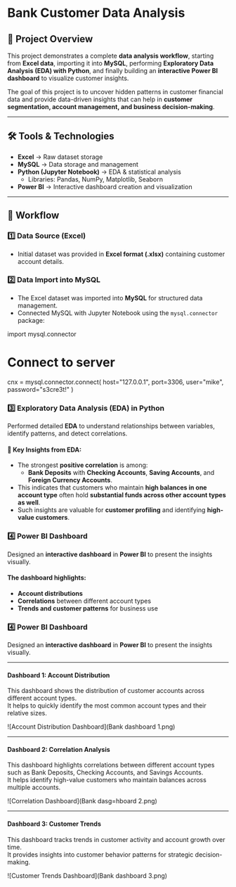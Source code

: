# Bank Customer Data Analysis  

## 📌 Project Overview  
This project demonstrates a complete **data analysis workflow**, starting from **Excel data**, importing it into **MySQL**, performing **Exploratory Data Analysis (EDA) with Python**, and finally building an **interactive Power BI dashboard** to visualize customer insights.  

The goal of this project is to uncover hidden patterns in customer financial data and provide data-driven insights that can help in **customer segmentation, account management, and business decision-making**.  

---

## 🛠️ Tools & Technologies  
- **Excel** → Raw dataset storage  
- **MySQL** → Data storage and management  
- **Python (Jupyter Notebook)** → EDA & statistical analysis  
  - Libraries: Pandas, NumPy, Matplotlib, Seaborn  
- **Power BI** → Interactive dashboard creation and visualization  

---

## 📂 Workflow  

### 1️⃣ Data Source (Excel)  
- Initial dataset was provided in **Excel format (.xlsx)** containing customer account details.  

### 2️⃣ Data Import into MySQL  
- The Excel dataset was imported into **MySQL** for structured data management.  
- Connected MySQL with Jupyter Notebook using the `mysql.connector` package:  


import mysql.connector

# Connect to server
cnx = mysql.connector.connect(
    host="127.0.0.1",
    port=3306,
    user="mike",
    password="s3cre3t!"
)
### 3️⃣ Exploratory Data Analysis (EDA) in Python  
Performed detailed **EDA** to understand relationships between variables, identify patterns, and detect correlations.  

#### 🔎 Key Insights from EDA:  
- The strongest **positive correlation** is among:  
  - **Bank Deposits** with **Checking Accounts**, **Saving Accounts**, and **Foreign Currency Accounts**.  
- This indicates that customers who maintain **high balances in one account type** often hold **substantial funds across other account types as well**.  
- Such insights are valuable for **customer profiling** and identifying **high-value customers**.  

### 4️⃣ Power BI Dashboard  
Designed an **interactive dashboard** in **Power BI** to present the insights visually.  

#### The dashboard highlights:  
- **Account distributions**  
- **Correlations** between different account types  
- **Trends and customer patterns** for business use
### 4️⃣ Power BI Dashboard  

Designed an **interactive dashboard** in **Power BI** to present the insights visually.  

---

#### **Dashboard 1: Account Distribution**
This dashboard shows the distribution of customer accounts across different account types.  
It helps to quickly identify the most common account types and their relative sizes.

![Account Distribution Dashboard](Bank dashboard 1.png)

---

#### **Dashboard 2: Correlation Analysis**
This dashboard highlights correlations between different account types such as Bank Deposits, Checking Accounts, and Savings Accounts.  
It helps identify high-value customers who maintain balances across multiple accounts.

![Correlation Dashboard](Bank dasg=hboard 2.png)

---

#### **Dashboard 3: Customer Trends**
This dashboard tracks trends in customer activity and account growth over time.  
It provides insights into customer behavior patterns for strategic decision-making.

![Customer Trends Dashboard](Bank dashboard 3.png)

```python
